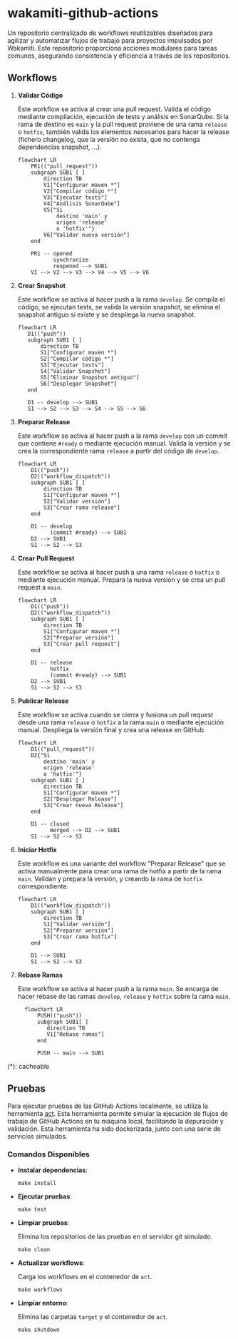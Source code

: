 # wakamiti-github-actions

Un repositorio centralizado de workflows reutilizables diseñados para agilizar y automatizar flujos de trabajo 
para proyectos impulsados por Wakamiti. Este repositorio proporciona acciones modulares para tareas comunes, 
asegurando consistencia y eficiencia a través de los repositorios.


## Workflows

1. **Validar Código**

   Este workflow se activa al crear una pull request. Valida el código mediante compilación, ejecución de tests y 
   análisis en SonarQube. Si la rama de destino es `main` y la pull request proviene de una rama `release` o 
   `hotfix`, también valida los elementos necesarios para hacer la release (fichero changelog, que la versión no 
   exista, que no contenga dependencias snapshot, ...).
    ```mermaid
    flowchart LR
        PR1(("pull_request"))
        subgraph SUB1 [ ]
            direction TB
            V1["Configurar maven *"]
            V2["Compilar código *"]
            V3["Ejecutar tests"]
            V4["Análisis SonarQube"]
            V5{"Si 
                destino 'main' y 
                origen 'release' 
                o 'hotfix'"}
            V6["Validar nueva versión"]
        end
        
        PR1 -- opened
               synchronize
               reopened --> SUB1
        V1 --> V2 --> V3 --> V4 --> V5 --> V6
    ```

2. **Crear Snapshot**

   Este workflow se activa al hacer push a la rama `develop`. Se compila el código, se ejecutan tests, se valida la 
   versión snapshot, se elimina el snapshot antiguo si existe y se despliega la nueva snapshot.
     ```mermaid
    flowchart LR
        D1(("push"))
        subgraph SUB1 [ ]
            direction TB
            S1["Configurar maven *"]
            S2["Compilar código *"]
            S3["Ejecutar tests"]
            S4["Validar Snapshot"]
            S5["Eliminar Snapshot antiguo"]
            S6["Desplegar Snapshot"]
        end
        
        D1 -- develop --> SUB1
        S1 --> S2 --> S3 --> S4 --> S5 --> S6
    ```

3. **Preparar Release**

   Este workflow se activa al hacer push a la rama `develop` con un commit que contiene `#ready` o mediante 
   ejecución manual. Valida la versión y se crea la correspondiente rama `release` a partir del código de `develop`.
    ```mermaid
    flowchart LR
        D1(("push"))
        D2(("workflow_dispatch"))
        subgraph SUB1 [ ]
            direction TB
            S1["Configurar maven *"]
            S2["Validar versión"]
            S3["Crear rama release"]
        end
    
        D1 -- develop 
              (commit #ready) --> SUB1
        D2 --> SUB1
        S1 --> S2 --> S3 
    ```

4. **Crear Pull Request**

   Este workflow se activa al hacer push a una rama `release` o `hotfix` o mediante ejecución manual. Prepara la 
   nueva versión y se crea un pull request a `main`.
    ```mermaid
    flowchart LR
        D1(("push"))
        D2(("workflow_dispatch"))
        subgraph SUB1 [ ]
            direction TB
            S1["Configurar maven *"]
            S2["Preparar versión"]
            S3["Crear pull request"]
        end
    
        D1 -- release
              hotfix
              (commit #ready) --> SUB1
        D2 --> SUB1
        S1 --> S2 --> S3 
    ```

5. **Publicar Release**

   Este workflow se activa cuando se cierra y fusiona un pull request desde una rama `release` o `hotfix` a la rama 
   `main` o mediante  ejecución manual. Despliega la versión final y crea una release en GitHub.
    ```mermaid
    flowchart LR
        D1(("pull_request"))
        D2{"Si 
            destino 'main' y
            origen 'release'
            o 'hotfix'"}
        subgraph SUB1 [ ]
            direction TB
            S1["Configurar maven *"]
            S2["Desplegar Release"]
            S3["Crear nueva Release"]
        end
    
        D1 -- closed
              merged --> D2 --> SUB1
        S1 --> S2 --> S3 
    ```

6. **Iniciar Hotfix**

   Este workflow es una variante del workflow "Preparar Release" que se activa manualmente para crear una rama de hotfix
   a partir de la rama `main`. Validan y prepara la versión, y creando la rama de `hotfix` correspondiente.
    ```mermaid
    flowchart LR
        D1(("workflow_dispatch"))
        subgraph SUB1 [ ]
            direction TB
            S1["Validar versión"]
            S2["Preparar versión"]
            S3["Crear rama hotfix"]
        end
        
        D1 --> SUB1
        S1 --> S2 --> S3
    ```

7. **Rebase Ramas**
   
   Este workflow se activa al hacer push a la rama `main`. Se encarga de hacer rebase de las ramas `develop`, 
   `release` y `hotfix` sobre la rama `main`.
   ```mermaid
     flowchart LR
         PUSH(("push"))
         subgraph SUB1[ ]
            direction TB
            V1["Rebase ramas"]
         end
      
         PUSH -- main --> SUB1
   ```

(*): cacheable


## Pruebas

Para ejecutar pruebas de las GitHub Actions localmente, se utiliza la herramienta [act](https://github.com/nektos/act). 
Esta herramienta permite simular la ejecución de flujos de trabajo de GitHub Actions en tu máquina local, facilitando 
la depuración y validación. Esta herramienta ha sido dockerizada, junto con una serie de servicios simulados.

### Comandos Disponibles

- **Instalar dependencias**:
  ```shell
  make install
  ```

- **Ejecutar pruebas**:
  ```shell
  make test
  ```

- **Limpiar pruebas**:
  
  Elimina los repositorios de las pruebas en el servidor git simulado.
  ```shell
  make clean
  ```

- **Actualizar workflows**:
  
  Carga los workflows en el contenedor de `act`.
  ```shell
  make workflows
  ```

- **Limpiar entorno**:

  Elimina las carpetas `target` y el contenedor de `act`.
  ```shell
  make shutdown
  ```